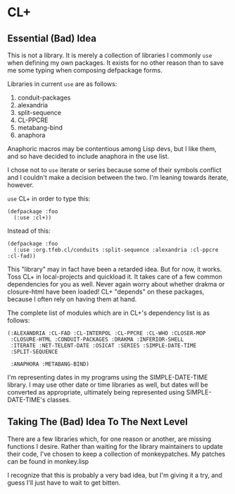 # CL+

## Essential (Bad) Idea

This is not a library. It is merely a collection of libraries I
commonly `use` when defining my own packages. It exists for no other
reason than to save me some typing when composing defpackage forms.

Libraries in current `use` are as follows:

  1. conduit-packages
  2. alexandria
  3. split-sequence
  4. CL-PPCRE
  5. metabang-bind
  6. anaphora

Anaphoric macros may be contentious among Lisp devs, but I like them,
and so have decided to include anaphora in the use list.

I chose not to `use` iterate or series because some of their symbols
conflict and I couldn't make a decision between the two. I'm leaning
towards iterate, however.
  
`use` CL+ in order to type this:

    (defpackage :foo
      (:use :cl+))
  
Instead of this:

    (defpackage :foo
      (:use :org.tfeb.cl/conduits :split-sequence :alexandria :cl-ppcre :cl-fad))

This "library" may in fact have been a retarded idea. But for now, it
works. Toss CL+ in local-projects and quickload it. It takes care of a
few common dependencies for you as well. Never again worry about
whether drakma or closure-html have been loaded! CL+ "depends" on
these packages, because I often rely on having them at hand.

The complete list of modules which are in CL+'s dependency list is as
follows:

    (:ALEXANDRIA :CL-FAD :CL-INTERPOL :CL-PPCRE :CL-WHO :CLOSER-MOP
     :CLOSURE-HTML :CONDUIT-PACKAGES :DRAKMA :INFERIOR-SHELL
     :ITERATE :NET-TELENT-DATE :OSICAT :SERIES :SIMPLE-DATE-TIME
     :SPLIT-SEQUENCE

     :ANAPHORA :METABANG-BIND)

I'm representing dates in my programs using the SIMPLE-DATE-TIME
library. I may use other date or time libraries as well, but dates
will be converted as appropriate, ultimately being represented using
SIMPLE-DATE-TIME's classes.
     
## Taking The (Bad) Idea To The Next Level

There are a few libraries which, for one reason or another, are
missing functions I desire. Rather than waiting for the library
maintainers to update their code, I've chosen to keep a collection of
monkeypatches. My patches can be found in monkey.lisp

I recognize that this is probably a very bad idea, but I'm giving it a
try, and guess I'll just have to wait to get bitten.